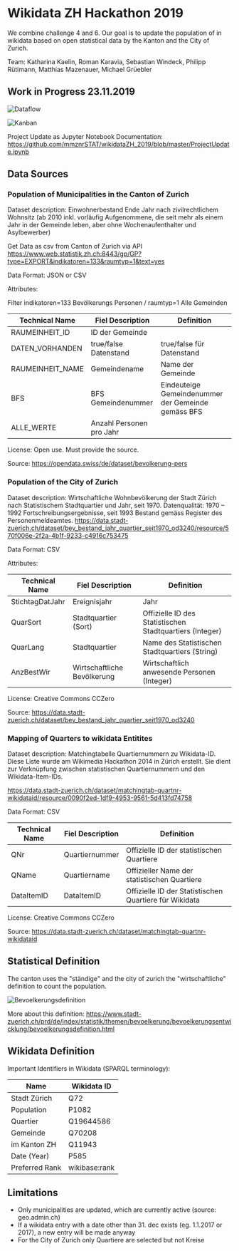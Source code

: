 # Wikidata ZH Hackathon 2019

We combine challenge 4 and 6. Our goal is to update the population of in wikidata based on open statistical data by the Kanton and the City of Zurich. 

Team: Katharina Kaelin, Roman Karavia, Sebastian Windeck, Philipp Rütimann, Matthias Mazenauer, Michael Grüebler 

## Work in Progress 23.11.2019 

![Dataflow](https://github.com/mmznrSTAT/wikidataZH_2019/blob/master/images/dataflow.jpg "Dataflow")

![Kanban](https://github.com/mmznrSTAT/wikidataZH_2019/blob/master/images/kanban.jpg "Kanban")

Project Update as Jupyter Notebook Documentation: https://github.com/mmznrSTAT/wikidataZH_2019/blob/master/ProjectUpdate.ipynb

## Data Sources

### Population of Municipalities in the Canton of Zurich 
Dataset description: Einwohnerbestand Ende Jahr nach zivilrechtlichem Wohnsitz (ab 2010 inkl. vorläufig Aufgenommene, die seit mehr als einem Jahr in der Gemeinde leben, aber ohne Wochenaufenthalter und Asylbewerber)

Get Data as csv from Canton of Zurich via API
https://www.web.statistik.zh.ch:8443/gp/GP?type=EXPORT&indikatoren=133&raumtyp=1&text=yes

Data Format: JSON or CSV

Attributes: 

Filter indikatoren=133 Bevölkerungs Personen / raumtyp=1 Alle Gemeinden

| Technical Name   | Fiel Description         | Definition  |
| ---------------- | ------------------------ | ----------- |
| RAUMEINHEIT_ID   | ID der Gemeinde          |          |
| DATEN_VORHANDEN  | true/false Datenstand    | true/false für Datenstand |
| RAUMEINHEIT_NAME | Gemeindename             | Name der Gemeinde  |
| BFS              | BFS Gemeindenummer       | Eindeuteige Gemeindenummer der Gemeinde gemäss BFS |
| ALLE_WERTE       | Anzahl Personen pro Jahr |  |

License: Open use. Must provide the source. 

Source: https://opendata.swiss/de/dataset/bevolkerung-pers

### Population of the City of Zurich
Dataset description: Wirtschaftliche Wohnbevölkerung der Stadt Zürich nach Statistischem Stadtquartier und Jahr, seit 1970. Datenqualität: 1970 – 1992 Fortschreibungsergebnisse, seit 1993 Bestand gemäss Register des Personenmeldeamtes.
https://data.stadt-zuerich.ch/dataset/bev_bestand_jahr_quartier_seit1970_od3240/resource/570f006e-2f2a-4b1f-9233-c4916c753475

Data Format: CSV

Attributes: 

| Technical Name  | Fiel Description            | Definition  |
| --------------- | --------------------------- | ----------- |
| StichtagDatJahr | Ereignisjahr                | Jahr         |
| QuarSort        | Stadtquartier (Sort)        | Offizielle ID des Statistischen Stadtquartiers (Integer) |
| QuarLang        | Stadtquartier               | Name des Statistischen Stadtquartiers (String) |
| AnzBestWir      | Wirtschaftliche Bevölkerung | Wirtschaftlich anwesende Personen (Integer) |

License: Creative Commons CCZero

Source: https://data.stadt-zuerich.ch/dataset/bev_bestand_jahr_quartier_seit1970_od3240

### Mapping of Quarters to wikidata Entitites

Dataset description: Matchingtabelle Quartiernummern zu Wikidata-ID. Diese Liste wurde am Wikimedia Hackathon 2014 in Zürich erstellt. Sie dient zur Verknüpfung zwischen statistischen Quartiernummern und den Wikidata-Item-IDs.

https://data.stadt-zuerich.ch/dataset/matchingtab-quartnr-wikidataid/resource/0090f2ed-1df9-4953-9561-5d413fd74758

Data Format: CSV

| Technical Name  | Fiel Description   | Definition  |
| --------------- | ------------------ | ----------- |
| QNr             | Quartiernummer     | Offizielle ID der statistischen Quartiere    |
| QName           | Quartiername       | Offizieller Name der statistischen Quartiere |
| DataItemID      | DataItemID         | Offizielle ID der Statistischen Quartiere für Wikidata |

License: Creative Commons CCZero

Source: https://data.stadt-zuerich.ch/dataset/matchingtab-quartnr-wikidataid


## Statistical Definition

The canton uses the "ständige" and the city of zurich the "wirtschaftliche" definition to count the population.

![Bevoelkerungsdefinition](https://github.com/mmznrSTAT/wikidataZH_2019/blob/master/images/bevoelkerungsdefinition.png "Bevoelkerungsdefinition")

More about this definition: https://www.stadt-zuerich.ch/prd/de/index/statistik/themen/bevoelkerung/bevoelkerungsentwicklung/bevoelkerungsdefinition.html

## Wikidata Definition

Important Identifiers in Wikidata (SPARQL terminology):

| Name           | Wikidata ID   |
| -------------- | ------------- | 
| Stadt Zürich   | Q72           | 
| Population     | P1082         | 
| Quartier       | Q19644586     | 
| Gemeinde       | Q70208        |
| im Kanton ZH   | Q11943        |
| Date (Year)    | P585          | 
| Preferred Rank | wikibase:rank |

## Limitations

- Only municipalities are updated, which are currently active (source: geo.admin.ch)
- If a wikidata entry with a date other than 31. dec exists (eg. 1.1.2017 or 2017), a new entry will be made anyway
- For the City of Zurich only Quartiere are selected but not Kreise 

